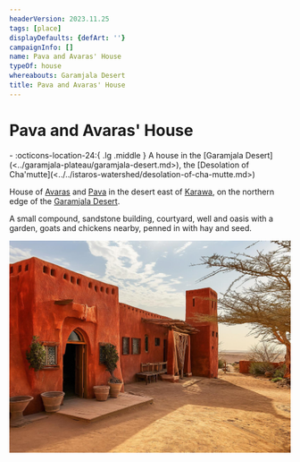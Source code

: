 ```yaml
---
headerVersion: 2023.11.25
tags: [place]
displayDefaults: {defArt: ''}
campaignInfo: []
name: Pava and Avaras' House
typeOf: house
whereabouts: Garamjala Desert
title: Pava and Avaras' House
---
```

# Pava and Avaras' House
<div class="grid cards ext-narrow-margin ext-one-column" markdown>
-    :octicons-location-24:{ .lg .middle } A house in the [Garamjala Desert](<../garamjala-plateau/garamjala-desert.md>), the [Desolation of Cha'mutte](<../../istaros-watershed/desolation-of-cha-mutte.md>)  
</div>


House of [Avaras](<../../../people/dunmari/avaras.md>) and [Pava](<../../../people/dunmari/pava.md>) in the desert east of [Karawa](<../realms/dunmar/eastern-dunmar/karawa.md>), on the northern edge of the [Garamjala Desert](<../garamjala-plateau/garamjala-desert.md>).

A small compound, sandstone building, courtyard, well and oasis with a garden, goats and chickens nearby, penned in with hay and seed.

![Pava Avaras House](../../../assets/pava-avaras-house.jpg)